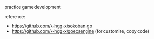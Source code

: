 practice game development

reference:

- https://github.com/x-hgg-x/sokoban-go
- https://github.com/x-hgg-x/goecsengine (for customize, copy code)
